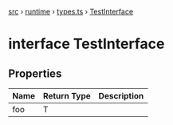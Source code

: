 [src](src.md) &rsaquo; [runtime](src-runtime.md) &rsaquo; [types.ts](src-runtime-types.ts.md) &rsaquo; [TestInterface](src-runtime-types.ts-TestInterface.md)
# interface TestInterface
## Properties
|Name|Return Type|Description|
|---|---|---|
|foo|T||
